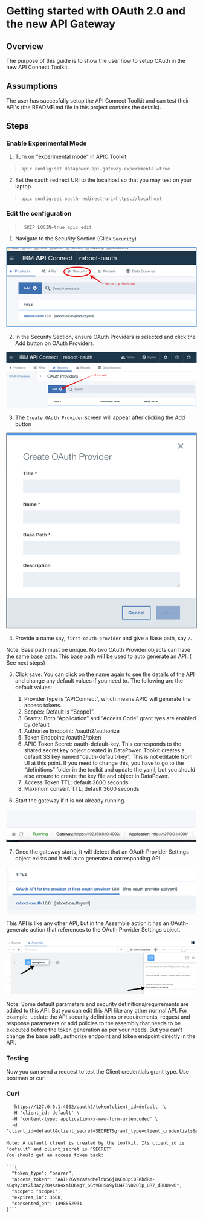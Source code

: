# Getting started with OAuth 2.0 and the new API Gateway

## Overview
The purpose of this guide is to show the user how to setup OAuth in the new API Connect Toolkit.

## Assumptions
The user has succesfully setup the API Connect Toolkit and can test their API's (the README.md file in this project contains the details).

## Steps

### Enable Experimental Mode

1. Turn on "experimental mode" in APIC Toolkit 

> ```apic config:set datapower-api-gateway-experimental=true```

2. Set the oauth redirect URI to the localhost so that you may test on your laptop

> ```apic config:set oauth-redirect-uri=https://localhost``` 

### Edit the configuration

> ``` SKIP_LOGIN=true apic edit```

1. Navigate to the Security Section (Click ```Security```)

![Image of Datapower Reboot](/images/oauth20/security_section.png)

2. In the Security Section, ensure OAuth Providers is selected and click the Add button on OAuth Providers.

![Image of Datapower Reboot](/images/oauth20/security-oauth.png)

3. The ```Create OAuth Provider``` screen will appear after clicking the Add button

![Image of Datapower Reboot](/images/oauth20/oauth_provider.png)

4. Provide a name say, ```first-oauth-provider``` and give a Base path, say ```/```.

Note: Base path must be unique. No two OAuth Provider objects can have the same base path. This base path will be used to auto generate an API. ( See next steps)

5.	Click save. You can click on the name again to see the details of the API and change any default values if you need to.  The following are the default values:

    1.	Provider type is “APIConnect”, which means APIC will generate the access tokens.
    1.	Scopes: Default is “Scope1”.
    1.	Grants: Both “Application” and “Access Code” grant tyes are enabled by default
    1.	Authorize Endpoint: /oauth2/authorize
    1.	Token Endpoint: /oauth2/token
    1.  APIC Token Secret: oauth-default-key.  This corresponds to the shared secret key object created in DataPower. Toolkit creates a default SS key named “oauth-default-key”. This is not editable from UI at this point. If you need to change this, you have to go to the “definitions” folder in the toolkit and update the yaml, but you should also ensure to create the key file and object in DataPower.
    1.	Access Token TTL: default 3600 seconds
    1.	Maximum consent TTL: default 3600 seconds

6. Start the gateway if it is not already running.

![Image of Datapower Reboot](/images/oauth20/running.png)

7. Once the gateway starts, it will detect that an OAuth Provider Settings object exists and it will auto generate a corresponding API.

![Image of Datapower Reboot](/images/oauth20/provider_exists.png)

This API is like any other API, but in the Assemble action it has an OAuth-generate action that references to the OAuth Provider Settings object.

![Image of Datapower Reboot](/images/oauth20/oauth-generated.png)

Note: Some default parameters and security definitions/requirements are added to this API. But you can edit this API like any other normal API. For example, update the API security definitions or requirements, request and response parameters or add policies to the assembly that needs to be executed before the token generation as per your needs. But you can’t change the base path, authorize endpoint and token endpoint directly in the API. 

### Testing

Now you can send a request to test the Client credentials grant type. Use postman or curl


### Curl

```curl -k -X POST \
  'https://127.0.0.1:4002/oauth2/token?client_id=default' \
  -H 'client_id: default' \
  -H 'content-type: application/x-www-form-urlencoded' \
  -d 'client_id=default&client_secret=SECRET&grant_type=client_credentials&scope=scope1'```

Note: A default client is created by the toolkit. Its client_id is “default” and client_secret is “SECRET” 
You should get an access token back:

```{
  "token_type": "bearer",
  "access_token": "AAIHZGVmYXVsdMeldWS6j1KEm0pi0FRbdRm-aOq9y3nt2l3azyZO9XaK4xmiB6YgY_6GtVBHSo9yiU4F3VD2Qlp_UR7_d8OUew0",
  "scope": "scope1",
  "expires_in": 3600,
  "consented_on": 1498852931
}```











